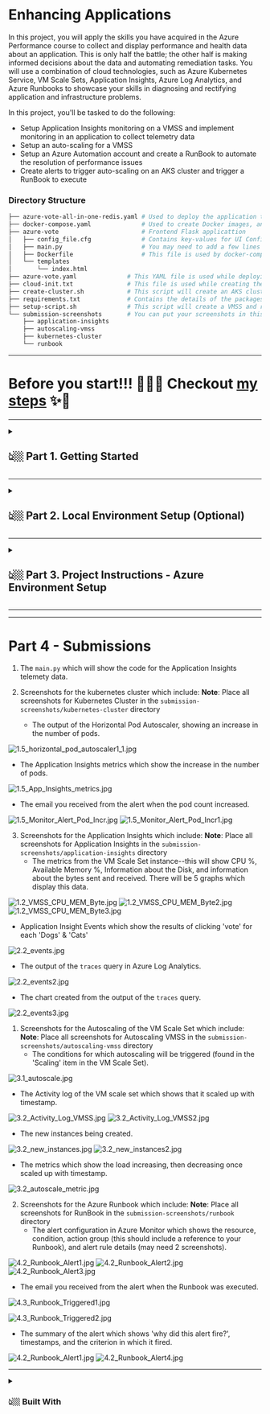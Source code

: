 # Enhancing Applications

In this project, you will apply the skills you have acquired in the Azure Performance course to collect and display performance and health data about an application. This is only half the battle; the other half is making informed decisions about the data and automating remediation tasks. You will use a combination of cloud technologies, such as Azure Kubernetes Service, VM Scale Sets, Application Insights, Azure Log Analytics, and Azure Runbooks to showcase your skills in diagnosing and rectifying application and infrastructure problems.

In this project, you'll be tasked to do the following:

- Setup Application Insights monitoring on a VMSS and implement monitoring in an application to collect telemetry data
- Setup an auto-scaling for a VMSS
- Setup an Azure Automation account and create a RunBook to automate the resolution of performance issues
- Create alerts to trigger auto-scaling on an AKS cluster and trigger a RunBook to execute

### Directory Structure

```bash
├── azure-vote-all-in-one-redis.yaml # Used to deploy the application to AKS using the "kubectl apply" command
├── docker-compose.yaml              # Used to create Docker images, and run the application locally using multiple Docker containers
├── azure-vote                       # Frontend Flask applicattion
│   ├── config_file.cfg              # Contains key-values for UI Configurations
│   ├── main.py                      # You may need to add a few lines of code here to enable App Insights
│   ├── Dockerfile                   # This file is used by docker-compose.yaml. It pulls a base image, installs packages
│   └── templates
│       └── index.html               
├── azure-vote.yaml              # This YAML file is used while deploying the application to the AKS. It contains the name of the frontend and backend images present in the ACR
├── cloud-init.txt               # This file is used while creating the VMSS using the command "az vmss create" available in the setup-script.sh
├── create-cluster.sh            # This script will create an AKS cluster and related resources
├── requirements.txt             # Contains the details of the packages to make the frontend app run on a given host
├── setup-script.sh              # This script will create a VMSS and related resources
└── submission-screenshots       # You can put your screenshots in this folder. See the Part 4 below to know more. 
    ├── application-insights
    ├── autoscaling-vmss
    ├── kubernetes-cluster
    └── runbook
```
---

# Before you start!!! 🚀🚀🚀 Checkout [my steps](./steps.md) ✨🎉
---

<details>
  <summary><h2>👆🏼 Part 1. Getting Started </h2></summary>

1. Prerequisites
   - [Azure Account](https://azure.microsoft.com/en-us/free/)
   - [VS Code](https://code.visualstudio.com/Download) or your preferred editor
   - [Azure CLI](https://docs.microsoft.com/en-us/cli/azure/install-azure-cli?view=azure-cli-latest)

2. Dependencies to run the application locally
   - [Python](https://www.python.org/downloads/)
   - Redis server (Instructions are available below). It is an in-memory database used for caching. 

3. Required Python Packages
      ```bash
      Flask==1.1.2
      opencensus==0.7.13
      opencensus-ext-azure==1.0.4
      opencensus-ext-flask==0.7.3
      redis==3.5.3
      ```
   All these packages above are also mentioned in the *requirements.txt* that you can use during the **Local Environment Setup**. 

</details>

---

<details>
  <summary><h2>👆🏼 Part 2. Local Environment Setup (Optional) </h2></summary>

If you want to run the application on localhost, follow the steps below; otherwise, you can skip to the **Azure Environment Setup** section next. 


1. **Install Redis** - Download and install Redis server for your operating system: [Linux](https://redis.io/download), [MacOS](https://medium.com/@petehouston/install-and-config-redis-on-mac-os-x-via-homebrew-eb8df9a4f298), or [Windows](https://riptutorial.com/redis/example/29962/installing-and-running-redis-server-on-windows)

2. **Start Redis** - Start and verify the Redis server:
      ```bash
      # Mac
      redis-server /usr/local/etc/redis.conf
      # Linux
      redis-server
      # Windows - Navigate to the Redis folder, and run
      redis-server.exe
      redis-cli.exe
      # Ping your Redis server to verify if it is running. It will return "PONG"
      redis-cli ping
      ```

3. **Create a Virtual Environment** (Optional) - It's your choice to work in a virtual environment. For this, you must have the [virtualenv](https://virtualenv.pypa.io/en/latest/installation.html#via-pip) installed. Create and activate a virtual environment:
      ```bash
      # Navigate to the azure-vote/ folder 
      cd azure-vote/
      ```
      ```bash
      # Mac/Linux
      python3 -m venv .venv 
      source .venv/bin/activate
      # Windows on Powershell or GitBash terminal
      py -3 -m venv .venv
      .venv\Scripts\activate
      ```

4. **Dependencies** - Install dependencies from *requirements.txt*:
      ```bash
      # Run this command from the parent directory where you have the requirements.txt file
      pip install -r requirements.txt
      ``` 

5. Run the application:
      ```bash
      python main.py
      ```

      >**NOTE**: The statement `app.run()` in `/azure-vote/main.py` file is currently set for your local environment. Replace it with the following statement when deploying the application to a VM Scale Set:
      >```py
      >app.run(host='0.0.0.0', threaded=True, debug=True)
      >```

</details>

---

<details>
  <summary><h2>👆🏼 Part 3. Project Instructions - Azure Environment Setup </h2></summary>

### Step 1. Create an Azure VMSS 
1. A bash script `setup-script.sh` has been provided to automate the creation of the VMSS. You should not need to modify this script.
      ```bash
      # Fork the current repo to your Github account. 
      # Clone locally
      git clone https://github.com/<GITHUB_USERNAME>/nd081-c4-azure-performance-project-starter.git
      cd nd081-c4-azure-performance-project-starter
      # Make sure, you aer in the master branch
      git checkout master
      # Log in to Azure using 
      az login
      # Create a VMSS and related resources. 
      # It uses cloud-init.txt file while running the command "az vmss create" available in the setup-script.sh  
      # The cloud-init.txt will install and start the nginx server (a load balancer) and a few Python packages. 
      chmod +x setup-script.sh
      ./setup-script.sh
      ``` 

The script above will take a few minutes to create VMSS and related resources. Once the script is complete, you can go to Azure portal and look for the **acdnd-c4-project** resource group. 



### Step 2 - Application Insights & Log Analytics
1. Create an Application Insights resource. It will automatically create a Log Analytics workspace in addition. 

2. Enable Application Insights monitoring for the VM Scale Set. Make sure to choose the same Log Analytics workspace that you've created in the step above. The Insights deployment will take 10-15 minutes. 

3. To collect the Logs and Telemetry data, add the reference Application Insights to `main.py` and specify the instrumentation key. You will need to provide details about the Logging, Metrics, Tracing, and Requests. In addition, add custom event telemetry when 'Dogs' is clicked and when 'Cats' is clicked. **Refer to the TODO comments in the `main.py` file** for more details. 

   >Note that the configuration related to the Redis Connection will differ in case of deployment to VMSS instance versus deployment to AKS cluster. Rest all code will the same.  Therefore, at this point, you can push your changes to a new branch (say "Deploy_to_VMSS") in your remote so that you can clone it directly inside your VMSS instance. Use the commands like:
   ```bash
   # Create a new branch locally
   git checkout -b Deploy_to_VMSS
   # Add, Commit, and Push your changes to the remote
   git add -A     
   git commit -m "Initial commit for Deploy_to_VMSS branch"
   git push --set-upstream Deploy_to_VMSS
   # git branch --set-upstream-to=origin/Deploy_to_VMSS Deploy_to_VMSS
   ```

### Step 3 - Deploy to VMSS
1. Deploy the application to one of the VMSS instances.  Login to one of the VMSS instances, and deploy the application manually. 
      ```bash
      # Find the port for connecting via SSH 
      az vmss list-instance-connection-info \
         --resource-group acdnd-c4-project \
         --name udacity-vmss 
      # The following command will connect you to your VM. 
      # Replace `[public-ip]` with the public-ip address of your VMSS.
      ssh -p [port number] udacityadmin@[public-ip]
      ```

2. Once you log in to one of the VMSS instances, deploy the application manually: 
      ```bash
      # Clone locally
      git clone https://github.com/<GITHUB_USERNAME>/nd081-c4-azure-performance-project-starter.git
      cd nd081-c4-azure-performance-project-starter
      # Make sure, you aer in the master branch
      git checkout Deploy_to_VMSS
      # Update sudo
      # Install Python 3.7
      # Install pip
      # Install and start Redis server. Refer https://redis.io/download for help. 
      # Clone and navigate inside the project repo. We need the Flask frontend code
      # Install dependencies - necessary Python packages - redis, opencensus, opencensus-ext-azure, opencensus-ext-flask, flask
      # Run the app
      ```

3. After successful deployment and starting the application, copy the VMSS' public IP address and paste it in the browser. You will see the voting application up and running. If it still shows **502 Bad Gateway nginx/1.14.0 (Ubuntu)** message, it means either of the following:

   - Your requests are being redirected to the VMSS instance where you haven't deployed the application. Wait and refresh the browser in such a case. 


   - You haven't deployed the application perfectly. Check is backend Redis server in the VMSS instance is up and running. Also, check the instrumentation key is valid. Check the console output of the VMSS instance.


4. Go back to the Application Insights dashboard, and do the following:
   - Navigate to the Monitoring --> Logs service. Create a chart from query showing when 'Dogs' or 'Cats' is clicked. 

   - Navigate to the Usage --> Events service. Create a query to view the event telemetry.  


### Step 4 - Autoscaling VMSS

1. For the VM Scale Set, create an autoscaling rule based on metrics.

2. Trigger the conditions for the rule, causing an autoscaling event.

3. When complete, enable manual scale.



### Step 5 - Deploy to AKS
1. Before you make any changes further, create a new branch "Deploy_to_AKS". In this step, your frontend and backend will run in separate containers. 
      ```bash
      git checkout -b Deploy_to_AKS
      ```


2. Edit the `main.py` file again to configure the Redis Connection. 
      ```py
      # Comment/remove the next two lines of code.
      # Redis Connection to a local server running on the same machine where the current FLask app is running. 
      # r = redis.Redis()
      # Redis configurations
      redis_server = os.environ['REDIS']

      # Redis Connection to another container
      try:
         if "REDIS_PWD" in os.environ:
            r = redis.StrictRedis(host=redis_server,
                              port=6379,
                              password=os.environ['REDIS_PWD'])
         else:
            r = redis.Redis(redis_server)
         r.ping()
      except redis.ConnectionError:
         exit('Failed to connect to Redis, terminating.')
      ```

3. Run the application locally in a multi-container environment, as a part of which you'll create Docker images. First, create a `Dockerfile` (without extension) inside */azure-vote* folder with the following content:
      ```bash
      # Pull the base image
      FROM tiangolo/uwsgi-nginx-flask:python3.6
      # Install depndencies 
      RUN pip install redis
      RUN pip install opencensus
      RUN pip install opencensus-ext-azure
      RUN pip install opencensus-ext-flask
      RUN pip install flask
      # Copy the content of the current directory to the /app of the container
      ADD . /app
      ```

4. Now, the `docker-compose up` command will automatically use the Dockerfile created above to build images locally. It will build two images: one for Redis (image named as: `mcr.microsoft.com/oss/bitnami/redis:6.0.8`) and another for the frontend (image named as: `azure-vote-front:v1`). **Creating and verifying the images locally is crucial before pushing the images to AKS cluster**. 
      ```bash
      # Navigate back to the parent directory, where you have the docker-compose.yaml file present. 
      cd ..
      # Create images, and run the application locally using Docker.
      docker-compose up -d --build
      # View the application at http://localhost:8080/
      # You will see two new images - "azure-vote-front:v1" and "mcr.microsoft.com/oss/bitnami/redis:6.0.8" (built from "redis:6.0.8")
      docker images
      # Correspondingly, you will see two running containers - "azure-vote-front" and "azure-vote-back" 
      docker ps
      # Stop the application
      docker-compose down
      ```
      Troubleshoot: if you wish to log into the container and see its content, you can use:
      ```bash
      # Check if the frontend application is up and running 
      docker exec -it azure-vote-front bash
      ls
      # Check if the Redis server is running
      docker exec -it azure-vote-back bash
      redis-cli ping
      ```

5. Once your aplication is running successfully in the multi-container environment locally, prepare to push the (frontend) image to the ACR. Create the AKS cluster:
      ```bash
      # In you terminal run the following
      az login
      # Navigate to the project starter code again, if not already
      cd nd081-c4-azure-performance-project-starter
      # Assuming the acdnd-c4-project resource group is still avaiable with you
      chmod +x create-cluster.sh
      # The script below will create an AKS cluster, Configure kubectl to connect to your Kubernetes cluster, and Verify the connection to your cluster
      ./create-cluster.sh
      ```

6. Next, create a Container Registry in Azure to store the image, and AKS can later pull them during deployment to the AKS cluster. Feel free to change the ACR name in place of `myacr202106` below.
      ```bash
      # Assuming the acdnd-c4-project resource group is still avaiable with you
      # Create a resource group
      az group create --name acdnd-c4-project --location westus2
      # ACR name should not have upper case letter
      az acr create --resource-group acdnd-c4-project --name myacr202106 --sku Basic
      # Log in to the ACR
      az acr login --name myacr202106
      # Get the ACR login server name
      # To use the azure-vote-front container image with ACR, the image needs to be tagged with the login server address of your registry. 
      # Find the login server address of your registry
      az acr show --name myacr202106 --query loginServer --output table
      # Associate a tag to the local image. You can use a different tag (say v2, v3, v4, ....) everytime you edit the underlying image. 
      docker tag azure-vote-front:v1 myacr202106.azurecr.io/azure-vote-front:v1
      # Now you will see myacr202106.azurecr.io/azure-vote-front:v1 if you run docker images
      # Push the local registry to remote ACR
      docker push myacr202106.azurecr.io/azure-vote-front:v1
      # Verify if you image is up in the cloud.
      az acr repository list --name myacr202106 --output table
      # Associate the AKS cluster with the ACR repository
      az aks update -n udacity-cluster -g acdnd-c4-project --attach-acr myacr202106
      ```

7. Now, deploy the images to the AKS cluster:
      ```bash
      # Get the ACR login server name
      az acr show --name myacr202106 --query loginServer --output table
      # Make sure that the manifest file *azure-vote-all-in-one-redis.yaml*, has `myacr202106.azurecr.io/azure-vote-front:v1` as the image path.  
      # Deploy the application. Run the command below from the parent directory where the *azure-vote-all-in-one-redis.yaml* file is present. 
      kubectl apply -f azure-vote-all-in-one-redis.yaml
      # Test the application at the External IP
      # It will take a few minutes to come alive. 
      kubectl get service azure-vote-front --watch
      # You can also verify that the service is running like this
      kubectl get service
      # Check the status of each node
      kubectl get pods
      # In case you wish to change the image in ACR, you can redeploy using:
      kubectl set image deployment azure-vote-front azure-vote-front=myacr202106.azurecr.io/azure-vote-front:v1      
      # Push your changes so far to the Github repo, preferably in the Deploy_to_AKS branch
      ```

8. **Troubleshoot** - If your application is not accessible on the External IP of the AKS cluster, you will have to look into the ACR web portal --> Repository --> azure-vote-front for failed events and logs. 


9. **More to achieve in the web portal**:
   - Once the deployment is completed, go to Insights for the cluster. Observe the state of the cluster. Note the number of nodes and the number of containers.

   - Create an alert in Azure Monitor to trigger when the number of pods increases over a certain threshold.

   - Create an autoscaler by using the following Azure CLI command—`kubectl autoscale deployment azure-vote-front --cpu-percent=70 --min=1 --max=10`. 

   - Cause load on the system. After approximately 10 minutes, stop the load.

   - Observe the state of the cluster. Note the number of pods; it should have increased and should now be decreasing.



### Step 5 - Runbook

1. Create an Azure Automation Account

2. Create a Runbook—either using a script or the UI—that will remedy a problem.

3. Create an alert that uses a runbook to remedy a problem.

4. Cause the problem to the flask app on the VM Scale Set.

5. Verify the problem is remedied via the Runbook.

</details>

---
<!-- ![1.1_Log_Analytics_Workspace_Insights.jpg](https://raw.githubusercontent.com/Bayurzx/udacity-project4/Deploy_to_AKS/pics/1.1_Log_Analytics_Workspace_Insights.jpg)
![1.3_Application_Insights_AKS_cluster.jpg](https://raw.githubusercontent.com/Bayurzx/udacity-project4/Deploy_to_AKS/pics/1.3_Application_Insights_AKS_cluster.jpg)
![1.4_Azure_AKS_Alert.jpg](https://raw.githubusercontent.com/Bayurzx/udacity-project4/Deploy_to_AKS/pics/1.4_Azure_AKS_Alert.jpg)
![1.4_Azure_AKS_Alert2.jpg](https://raw.githubusercontent.com/Bayurzx/udacity-project4/Deploy_to_AKS/pics/1.4_Azure_AKS_Alert2.jpg)
![1.5_horizontal_pod_autoscaler1.jpg](https://raw.githubusercontent.com/Bayurzx/udacity-project4/Deploy_to_AKS/pics/1.5_horizontal_pod_autoscaler1.jpg)
![3.1_autoscale_manual.jpg](https://raw.githubusercontent.com/Bayurzx/udacity-project4/Deploy_to_AKS/pics/3.1_autoscale_manual.jpg)
![3.1_autoscale1.jpg](https://raw.githubusercontent.com/Bayurzx/udacity-project4/Deploy_to_AKS/pics/3.1_autoscale1.jpg)
![4.1_Automation_Account_RunBook.jpg](https://raw.githubusercontent.com/Bayurzx/udacity-project4/Deploy_to_AKS/pics/4.1_Automation_Account_RunBook.jpg)
![4.2_Runbook_Alert.jpg](https://raw.githubusercontent.com/Bayurzx/udacity-project4/Deploy_to_AKS/pics/4.2_Runbook_Alert.jpg)
![4.3_Runbook_Triggered2_1.jpg](https://raw.githubusercontent.com/Bayurzx/udacity-project4/Deploy_to_AKS/pics/4.3_Runbook_Triggered2_1.jpg) -->

---

# Part 4 - Submissions

1. The `main.py` which will show the code for the Application Insights telemety data.


2. Screenshots for the kubernetes cluster which include:
   **Note**: Place all screenshots for Kubernetes Cluster in the `submission-screenshots/kubernetes-cluster` directory
   - The output of the Horizontal Pod Autoscaler, showing an increase in the number of pods.

![1.5_horizontal_pod_autoscaler1_1.jpg](https://raw.githubusercontent.com/Bayurzx/udacity-project4/Deploy_to_AKS/pics/1.5_horizontal_pod_autoscaler1_1.jpg)

   - The Application Insights metrics which show the increase in the number of pods.
   
![1.5_App_Insights_metrics.jpg](https://raw.githubusercontent.com/Bayurzx/udacity-project4/Deploy_to_AKS/pics/1.5_App_Insights_metrics.jpg)

   - The email you received from the alert when the pod count increased.

![1.5_Monitor_Alert_Pod_Incr.jpg](https://raw.githubusercontent.com/Bayurzx/udacity-project4/Deploy_to_AKS/pics/1.5_Monitor_Alert_Pod_Incr.jpg)
![1.5_Monitor_Alert_Pod_Incr1.jpg](https://raw.githubusercontent.com/Bayurzx/udacity-project4/Deploy_to_AKS/pics/1.5_Monitor_Alert_Pod_Incr1.jpg)

3. Screenshots for the Application Insights which include:
   **Note**: Place all screenshots for Application Insights in the `submission-screenshots/application-insights` directory
   - The metrics from the VM Scale Set instance--this will show CPU %, Available Memory %, Information about the Disk, and information about the bytes sent and received. There will be 5 graphs which display this data.

![1.2_VMSS_CPU_MEM_Byte.jpg](https://raw.githubusercontent.com/Bayurzx/udacity-project4/Deploy_to_AKS/pics/1.2_VMSS_CPU_MEM_Byte.jpg)
![1.2_VMSS_CPU_MEM_Byte2.jpg](https://raw.githubusercontent.com/Bayurzx/udacity-project4/Deploy_to_AKS/pics/1.2_VMSS_CPU_MEM_Byte2.jpg)
![1.2_VMSS_CPU_MEM_Byte3.jpg](https://raw.githubusercontent.com/Bayurzx/udacity-project4/Deploy_to_AKS/pics/1.2_VMSS_CPU_MEM_Byte3.jpg)

   - Application Insight Events which show the results of clicking 'vote' for each 'Dogs' & 'Cats'

![2.2_events.jpg](https://raw.githubusercontent.com/Bayurzx/udacity-project4/Deploy_to_AKS/pics/2.2_events.jpg)

   - The output of the `traces` query in Azure Log Analytics.

![2.2_events2.jpg](https://raw.githubusercontent.com/Bayurzx/udacity-project4/Deploy_to_AKS/pics/2.2_events2.jpg)

   - The chart created from the output of the `traces` query.

![2.2_events3.jpg](https://raw.githubusercontent.com/Bayurzx/udacity-project4/Deploy_to_AKS/pics/2.2_events3.jpg)

1. Screenshots for the Autoscaling of the VM Scale Set which include:
   **Note**: Place all screenshots for Autoscaling VMSS in the `submission-screenshots/autoscaling-vmss` directory
   - The conditions for which autoscaling will be triggered (found in the 'Scaling' item in the VM Scale Set).

![3.1_autoscale.jpg](https://raw.githubusercontent.com/Bayurzx/udacity-project4/Deploy_to_AKS/pics/3.1_autoscale.jpg)

   - The Activity log of the VM scale set which shows that it scaled up with timestamp.

![3.2_Activity_Log_VMSS.jpg](https://raw.githubusercontent.com/Bayurzx/udacity-project4/Deploy_to_AKS/pics/3.2_Activity_Log_VMSS.jpg)
![3.2_Activity_Log_VMSS2.jpg](https://raw.githubusercontent.com/Bayurzx/udacity-project4/Deploy_to_AKS/pics/3.2_Activity_Log_VMSS2.jpg)

   - The new instances being created.

![3.2_new_instances.jpg](https://raw.githubusercontent.com/Bayurzx/udacity-project4/Deploy_to_AKS/pics/3.2_new_instances.jpg)
![3.2_new_instances2.jpg](https://raw.githubusercontent.com/Bayurzx/udacity-project4/Deploy_to_AKS/pics/3.2_new_instances2.jpg)

   - The metrics which show the load increasing, then decreasing once scaled up with timestamp.

![3.2_autoscale_metric.jpg](https://raw.githubusercontent.com/Bayurzx/udacity-project4/Deploy_to_AKS/pics/3.2_autoscale_metric.jpg)

2. Screenshots for the Azure Runbook which include:
   **Note**: Place all screenshots for RunBook in the `submission-screenshots/runbook` directory
   - The alert configuration in Azure Monitor which shows the resource, condition, action group (this should include a reference to your Runbook), and alert rule details (may need 2 screenshots).

![4.2_Runbook_Alert1.jpg](https://raw.githubusercontent.com/Bayurzx/udacity-project4/Deploy_to_AKS/pics/4.2_Runbook_Alert1.jpg)
![4.2_Runbook_Alert2.jpg](https://raw.githubusercontent.com/Bayurzx/udacity-project4/Deploy_to_AKS/pics/4.2_Runbook_Alert2.jpg)
![4.2_Runbook_Alert3.jpg](https://raw.githubusercontent.com/Bayurzx/udacity-project4/Deploy_to_AKS/pics/4.2_Runbook_Alert3.jpg)

   - The email you received from the alert when the Runbook was executed.

![4.3_Runbook_Triggered1.jpg](https://raw.githubusercontent.com/Bayurzx/udacity-project4/Deploy_to_AKS/pics/4.3_Runbook_Triggered1.jpg)

![4.3_Runbook_Triggered2.jpg](https://raw.githubusercontent.com/Bayurzx/udacity-project4/Deploy_to_AKS/pics/4.3_Runbook_Triggered2.jpg)

   - The summary of the alert which shows 'why did this alert fire?', timestamps, and the criterion in which it fired.

![4.2_Runbook_Alert1.jpg](https://raw.githubusercontent.com/Bayurzx/udacity-project4/Deploy_to_AKS/pics/4.2_Runbook_Alert1.jpg)
![4.2_Runbook_Alert4.jpg](https://raw.githubusercontent.com/Bayurzx/udacity-project4/Deploy_to_AKS/pics/4.2_Runbook_Alert4.jpg)

--- 

<details>
  <summary><h3>👆🏼 Built With </h3></summary>

* Open-source 3rd-party: [Azure Voting App](https://github.com/Azure-Samples/azure-voting-app-redis)

* [License](./LICENSE.md)
      THE SOFTWARE IS PROVIDED "AS IS", WITHOUT WARRANTY OF ANY KIND, EXPRESS OR IMPLIED, INCLUDING BUT NOT LIMITED TO THE WARRANTIES OF MERCHANTABILITY, FITNESS FOR A PARTICULAR PURPOSE AND NONINFRINGEMENT. IN NO EVENT SHALL THE AUTHORS OR COPYRIGHT HOLDERS BE LIABLE FOR ANY CLAIM, DAMAGES OR OTHER LIABILITY, WHETHER IN AN ACTION OF CONTRACT, TORT OR OTHERWISE, ARISING FROM, OUT OF OR IN CONNECTION WITH THE SOFTWARE OR THE USE OR OTHER DEALINGS IN THE SOFTWARE.

</details>